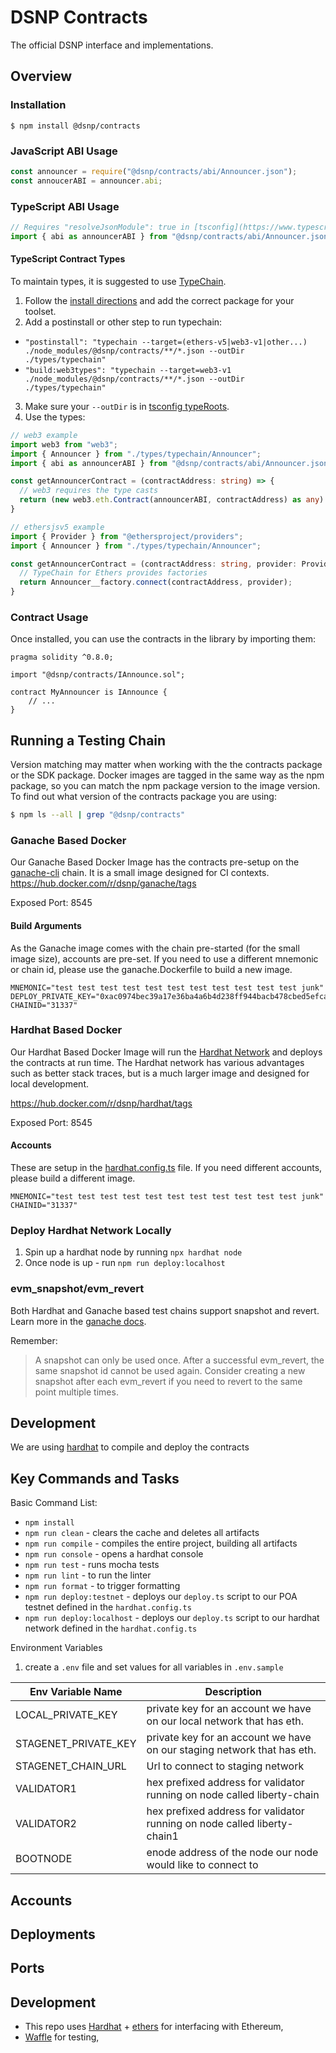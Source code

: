 # DSNP Contracts

The official DSNP interface and implementations.

## Overview

### Installation

```console
$ npm install @dsnp/contracts
```

### JavaScript ABI Usage

```javascript
const announcer = require("@dsnp/contracts/abi/Announcer.json");
const annoucerABI = announcer.abi;

```
### TypeScript ABI Usage

```typescript
// Requires "resolveJsonModule": true in [tsconfig](https://www.typescriptlang.org/tsconfig#resolveJsonModule)
import { abi as announcerABI } from "@dsnp/contracts/abi/Announcer.json";
```

#### TypeScript Contract Types

To maintain types, it is suggested to use [TypeChain](https://github.com/ethereum-ts/Typechain).

1. Follow the [install directions](https://github.com/ethereum-ts/Typechain#installation) and add the correct package for your toolset.
2. Add a postinstall or other step to run typechain:
  - `"postinstall": "typechain --target=(ethers-v5|web3-v1|other...) ./node_modules/@dsnp/contracts/**/*.json --outDir ./types/typechain"`
  - `"build:web3types": "typechain --target=web3-v1 ./node_modules/@dsnp/contracts/**/*.json --outDir ./types/typechain"`
3. Make sure your `--outDir` is in [tsconfig typeRoots](https://www.typescriptlang.org/tsconfig#typeRoots).
4. Use the types:
```typescript
// web3 example
import web3 from "web3";
import { Announcer } from "./types/typechain/Announcer";
import { abi as announcerABI } from "@dsnp/contracts/abi/Announcer.json";

const getAnnouncerContract = (contractAddress: string) => {
  // web3 requires the type casts
  return (new web3.eth.Contract(announcerABI, contractAddress) as any) as Announcer;
}
```

```typescript
// ethersjsv5 example
import { Provider } from "@ethersproject/providers";
import { Announcer } from "./types/typechain/Announcer";

const getAnnouncerContract = (contractAddress: string, provider: Provider) => {
  // TypeChain for Ethers provides factories
  return Announcer__factory.connect(contractAddress, provider);
}
```

### Contract Usage

Once installed, you can use the contracts in the library by importing them:

```solidity
pragma solidity ^0.8.0;

import "@dsnp/contracts/IAnnounce.sol";

contract MyAnnouncer is IAnnounce {
    // ...
}
```

## Running a Testing Chain

Version matching may matter when working with the the contracts package or the SDK package.
Docker images are tagged in the same way as the npm package, so you can match the npm package version to the image version.
To find out what version of the contracts package you are using:

```bash
$ npm ls --all | grep "@dsnp/contracts"
```

### Ganache Based Docker

Our Ganache Based Docker Image has the contracts pre-setup on the [ganache-cli](https://github.com/trufflesuite/ganache-cli/) chain.
It is a small image designed for CI contexts.
https://hub.docker.com/r/dsnp/ganache/tags

Exposed Port: 8545

#### Build Arguments

As the Ganache image comes with the chain pre-started (for the small image size), accounts are pre-set.
If you need to use a different mnemonic or chain id, please use the ganache.Dockerfile to build a new image.

```
MNEMONIC="test test test test test test test test test test test junk"
DEPLOY_PRIVATE_KEY="0xac0974bec39a17e36ba4a6b4d238ff944bacb478cbed5efcae784d7bf4f2ff80"
CHAINID="31337"
```

### Hardhat Based Docker

Our Hardhat Based Docker Image will run the [Hardhat Network](https://hardhat.org/hardhat-network/) and deploys the contracts at run time.
The Hardhat network has various advantages such as better stack traces, but is a much larger image and designed for local development.

https://hub.docker.com/r/dsnp/hardhat/tags

Exposed Port: 8545

#### Accounts 

These are setup in the [hardhat.config.ts](https://hardhat.org/config/#hardhat-network) file.
If you need different accounts, please build a different image.

```
MNEMONIC="test test test test test test test test test test test junk"
CHAINID="31337"
```

### Deploy Hardhat Network Locally
1. Spin up a hardhat node by running `npx hardhat node`
1. Once node is up - run `npm run deploy:localhost`

### evm_snapshot/evm_revert

Both Hardhat and Ganache based test chains support snapshot and revert. Learn more in the [ganache docs](https://github.com/trufflesuite/ganache-cli/#custom-methods).

Remember:
> A snapshot can only be used once. After a successful evm_revert, the same snapshot id cannot be used again.
> Consider creating a new snapshot after each evm_revert if you need to revert to the same point multiple times.


## Development

We are using [hardhat](https://hardhat.org/) to compile and deploy the contracts
 
## Key Commands and Tasks
Basic Command List:
- `npm install`
- `npm run clean` - clears the cache and deletes all artifacts
- `npm run compile` - compiles the entire project, building all artifacts
- `npm run console` - opens a hardhat console
- `npm run test` - runs mocha tests
- `npm run lint` - to run the linter
- `npm run format` - to trigger formatting 
- `npm run deploy:testnet` - deploys our `deploy.ts` script to our POA testnet defined in the `hardhat.config.ts`
- `npm run deploy:localhost` - deploys our `deploy.ts` script to our hardhat network defined in the `hardhat.config.ts`

Environment Variables
1. create a `.env` file and set values for all variables in `.env.sample`

|Env Variable Name      | Description | 
| ------------- | -----------  | 
| LOCAL_PRIVATE_KEY         | private key for an account we have on our local network that has eth.         | 
| STAGENET_PRIVATE_KEY       | private key for an account we have on our staging network that has eth.         |
| STAGENET_CHAIN_URL     | Url to connect to staging network        |     
| VALIDATOR1 | hex prefixed address for validator running on node called liberty-chain |
| VALIDATOR2 | hex prefixed address for validator running on node called liberty-chain1
| BOOTNODE | enode address of the node our node would like to connect to |
    
## Accounts

## Deployments

## Ports

## Development
* This repo uses [Hardhat](https://hardhat.org/getting-started/) + [ethers](https://docs.ethers.io/v5/) for interfacing with Ethereum,
* [Waffle](https://ethereum-waffle.readthedocs.io/en/latest/index.html) for testing,

